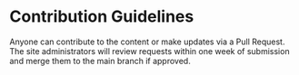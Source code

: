 # Contribution Guidelines
Anyone can contribute to the content or make updates via a Pull Request. The site administrators will review requests 
within one week of submission and merge them to the main branch if approved.

